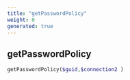 ```yaml
---
title: "getPasswordPolicy"
weight: 0
generated: true
---
```


## getPasswordPolicy



```php
getPasswordPolicy($guid,$connection2 )
```






